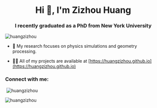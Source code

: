 <h1 align="center">Hi 👋, I'm Zizhou Huang</h1>
<h3 align="center">I recently graduated as a PhD from New York University</h3>

<p align="left"> <img src="https://komarev.com/ghpvc/?username=huangzizhou&label=Profile%20views&color=0e75b6&style=flat" alt="huangzizhou" /> </p>

- 🔭 My research focuses on physics simulations and geometry processing.

- 👨‍💻 All of my projects are available at [https://huangzizhou.github.io](https://huangzizhou.github.io)

<h3 align="left">Connect with me:</h3>
<p align="left">
</p>

<p>&nbsp;<img align="center" src="https://github-readme-stats.vercel.app/api?username=huangzizhou&show_icons=true&locale=en" alt="huangzizhou" /></p>

<p><img align="center" src="https://github-readme-streak-stats.herokuapp.com/?user=huangzizhou&" alt="huangzizhou" /></p>

